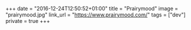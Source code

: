 +++
date = "2016-12-24T12:50:52+01:00"
title = "Prairymood"
image = "prairymood.jpg"
link_url = "https://www.prairymood.com/"
tags = ["dev"]
private = true
+++

